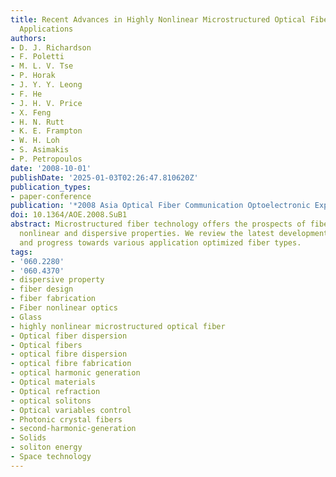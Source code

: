 ```yaml
---
title: Recent Advances in Highly Nonlinear Microstructured Optical Fibers and Their
  Applications
authors:
- D. J. Richardson
- F. Poletti
- M. L. V. Tse
- P. Horak
- J. Y. Y. Leong
- F. He
- J. H. V. Price
- X. Feng
- H. N. Rutt
- K. E. Frampton
- W. H. Loh
- S. Asimakis
- P. Petropoulos
date: '2008-10-01'
publishDate: '2025-01-03T02:26:47.810620Z'
publication_types:
- paper-conference
publication: '*2008 Asia Optical Fiber Communication Optoelectronic Exposition Conference*'
doi: 10.1364/AOE.2008.SuB1
abstract: Microstructured fiber technology offers the prospects of fibers with unique
  nonlinear and dispersive properties. We review the latest developments in the field
  and progress towards various application optimized fiber types.
tags:
- '060.2280'
- '060.4370'
- dispersive property
- fiber design
- fiber fabrication
- Fiber nonlinear optics
- Glass
- highly nonlinear microstructured optical fiber
- Optical fiber dispersion
- Optical fibers
- optical fibre dispersion
- optical fibre fabrication
- optical harmonic generation
- Optical materials
- Optical refraction
- optical solitons
- Optical variables control
- Photonic crystal fibers
- second-harmonic-generation
- Solids
- soliton energy
- Space technology
---
```

